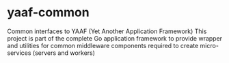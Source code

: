 # yaaf-common
Common interfaces to YAAF (Yet Another Application Framework)
This project is part of the complete Go application framework to provide wrapper and utilities for common middleware components required to create micro-services (servers and workers)


